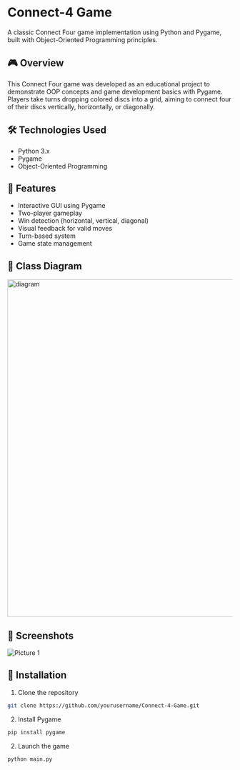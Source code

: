 # Connect-4 Game
A classic Connect Four game implementation using Python and Pygame, built with Object-Oriented Programming principles.

## 🎮 Overview
This Connect Four game was developed as an educational project to demonstrate OOP concepts and game development basics with Pygame. Players take turns dropping colored discs into a grid, aiming to connect four of their discs vertically, horizontally, or diagonally.

## 🛠️ Technologies Used
- Python 3.x
- Pygame
- Object-Oriented Programming

## 🎯 Features
- Interactive GUI using Pygame
- Two-player gameplay
- Win detection (horizontal, vertical, diagonal)
- Visual feedback for valid moves
- Turn-based system
- Game state management

## 📐 Class Diagram
<!-- Insert your class diagram image here -->
<img width="756" alt="diagram" src="https://github.com/user-attachments/assets/e2e6fe16-6165-4b20-9380-a7199b60d413">

## 📸 Screenshots
<!-- Insert your screenshots here -->
![Picture 1](https://github.com/user-attachments/assets/97c4aa7a-d3e5-4176-8ded-59aad5531da4)

## 🚀 Installation
1. Clone the repository
```bash
git clone https://github.com/yourusername/Connect-4-Game.git
```
2. Install Pygame
```bash
pip install pygame
```
2. Launch the game
```bash
python main.py
```

